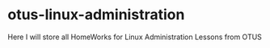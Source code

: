 # otus-linux-administration
Here I will store all HomeWorks for Linux Administration Lessons from OTUS
